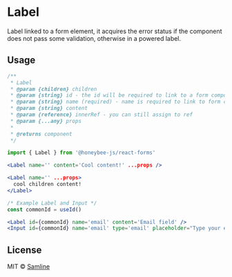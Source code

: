 # Label

Label linked to a form element, it acquires the error status if the component does not pass some validation, otherwise in a powered label.

## Usage

```jsx
/**
 * Label
 * @param {children} children
 * @param {string} id - the id will be required to link to a form component, they must share a unique id
 * @param {string} name (required) - name is required to link to form component
 * @param {string} content
 * @param {reference} innerRef - you can still assign to ref
 * @param {...any} props
 *
 * @returns component
 */
```

```jsx
import { Label } from '@honeybee-js/react-forms'
```

```jsx
<Label name='' content='Cool content!' ...props />
```

```jsx
<Label name='' ...props>
  cool children content!
</Label>
```

```jsx
/* Example Label and Input */
const commonId = useId()

<Label id={commonId} name='email' content='Email field' />
<Input id={commonId} name='email' type='email' placeholder="Type your email here..." validations={{ required: true }} />
```

## License

MIT © [Samline](https://github.com/samline)
